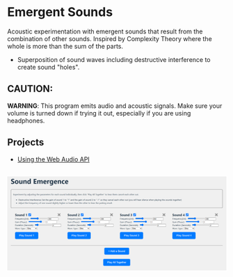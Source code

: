 # Emergent Sounds

Acoustic experimentation with emergent sounds that result from the combination of other sounds. Inspired by Complexity Theory where the whole is more than the sum of the parts.

- Superposition of sound waves including destructive interference to create sound "holes".

## CAUTION:

**WARNING**: This program emits audio and acoustic signals. Make sure your volume is turned down if trying it out, especially if you are using headphones.

## Projects

- [Using the Web Audio API](./WebAudio/)

<br>
<img src="./img/screenshot.png" />
<br>
